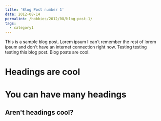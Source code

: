 ```yaml
---
title: 'Blog Post number 1'
date: 2012-08-14
permalink: /hobbies/2012/08/blog-post-1/
tags:
  - category1
---
```


This is a sample blog post. Lorem ipsum I can't remember the rest of lorem ipsum and don't have an internet connection right now. Testing testing testing this blog post. Blog posts are cool.

Headings are cool
======

You can have many headings
======

Aren't headings cool?
------